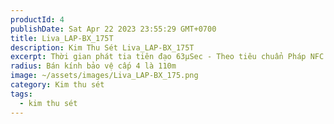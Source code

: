 ```yaml
---
productId: 4
publishDate: Sat Apr 22 2023 23:55:29 GMT+0700
title: Liva_LAP-BX_175T
description: Kim Thu Sét Liva_LAP-BX_175T
excerpt: Thời gian phát tia tiên đạo 63µSec - Theo tiêu chuẩn Pháp NFC 17-102
radius: Bán kính bảo vệ cấp 4 là 110m
image: ~/assets/images/Liva_LAP-BX_175.png
category: Kim thu sét
tags:
  - kim thu sét
---
```

